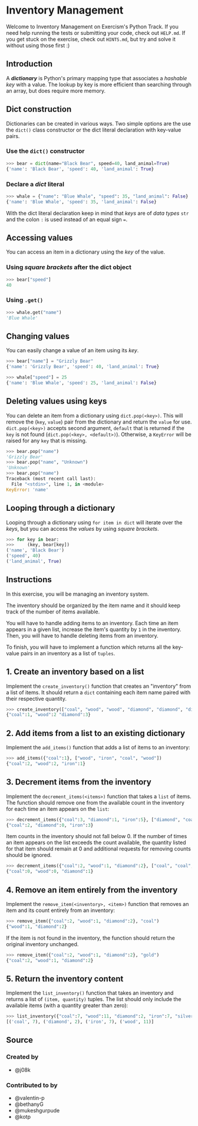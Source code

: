 # Inventory Management

Welcome to Inventory Management on Exercism's Python Track.
If you need help running the tests or submitting your code, check out `HELP.md`.
If you get stuck on the exercise, check out `HINTS.md`, but try and solve it without using those first :)

## Introduction

A _**dictionary**_ is Python's primary mapping type that associates a _hashable key_ with a value. The lookup by key is more efficient than searching through an array, but does require more memory.

## Dict construction

Dictionaries can be created in various ways. Two simple options are the use the `dict()` class constructor or the dict literal declaration with key-value pairs.

### Use the `dict()` constructor

```python
>>> bear = dict(name="Black Bear", speed=40, land_animal=True)
{'name': 'Black Bear', 'speed': 40, 'land_animal': True}
```

### Declare a _dict_ literal

```python
>>> whale = {"name": "Blue Whale", "speed": 35, "land_animal": False}
{'name': 'Blue Whale', 'speed': 35, 'land_animal': False}
```

With the dict literal declaration keep in mind that _keys_ are of _data types_ `str` and the colon `:` is used instead of an equal sign `=`.

## Accessing values

You can access an item in a dictionary using the _key_ of the value.

### Using _square brackets_ after the dict object

```python
>>> bear["speed"]
40
```

### Using `.get()`

```python
>>> whale.get("name")
'Blue Whale'
```

## Changing values

You can easily change a value of an item using its _key_.

```python
>>> bear["name"] = "Grizzly Bear"
{'name': 'Grizzly Bear', 'speed': 40, 'land_animal': True}

>>> whale["speed"] = 25
{'name': 'Blue Whale', 'speed': 25, 'land_animal': False}
```

## Deleting values using keys

You can delete an item from a dictionary using `dict.pop(<key>)`. This will remove the (`key`, `value`) pair from the dictionary and return the `value` for use. `dict.pop(<key>)` accepts second argument, `default` that is returned if the `key` is not found  (`dict.pop(<key>, <default>)`). Otherwise, a `KeyError` will be raised for any `key` that is missing.

```python
>>> bear.pop("name")
'Grizzly Bear'
>>> bear.pop("name", "Unknown")
'Unknown'
>>> bear.pop("name")
Traceback (most recent call last):
  File "<stdin>", line 1, in <module>
KeyError: 'name'
```

## Looping through a dictionary

Looping through a dictionary using `for item in dict` will iterate over the _keys_, but you can access the _values_ by using _square brackets_.

```python
>>> for key in bear:
>>>     (key, bear[key])
('name', 'Black Bear')
('speed', 40)
('land_animal', True)
```

## Instructions

In this exercise, you will be managing an inventory system.

The inventory should be organized by the item name and it should keep track of the number of items available.

You will have to handle adding items to an inventory. Each time an item appears in a given list, increase the item's quantity by `1` in the inventory. Then, you will have to handle deleting items from an inventory.

To finish, you will have to implement a function which returns all the key-value pairs in an inventory as a list of `tuples`.

## 1. Create an inventory based on a list

Implement the `create_inventory()` function that creates an "inventory" from a list of items. It should return a `dict` containing each item name paired with their respective quantity.

```python
>>> create_inventory(["coal", "wood", "wood", "diamond", "diamond", "diamond"])
{"coal":1, "wood":2 "diamond":3}
```

## 2. Add items from a list to an existing dictionary

Implement the `add_items()` function that adds a list of items to an inventory:

```python
>>> add_items({"coal":1}, ["wood", "iron", "coal", "wood"])
{"coal":2, "wood":2, "iron":1}
```

## 3. Decrement items from the inventory

Implement the `decrement_items(<items>)` function that takes a `list` of items. The function should remove one from the available count in the inventory for each time an item appears on the `list`:

```python
>>> decrement_items({"coal":3, "diamond":1, "iron":5}, ["diamond", "coal", "iron", "iron"])
{"coal":2, "diamond":0, "iron":3}
```

Item counts in the inventory should not fall below 0. If the number of times an item appears on the list exceeds the count available, the quantity listed for that item should remain at 0 and additional requests for removing counts should be ignored.

```python
>>> decrement_items({"coal":2, "wood":1, "diamond":2}, ["coal", "coal", "wood", "wood", "diamond"])
{"coal":0, "wood":0, "diamond":1}
```

## 4. Remove an item entirely from the inventory

Implement the `remove_item(<inventory>, <item>)` function that removes an item and its count entirely from an inventory:

```python
>>> remove_item({"coal":2, "wood":1, "diamond":2}, "coal")
{"wood":1, "diamond":2}
```

If the item is not found in the inventory, the function should return the original inventory unchanged.

```python
>>> remove_item({"coal":2, "wood":1, "diamond":2}, "gold")
{"coal":2, "wood":1, "diamond":2}
```

## 5. Return the inventory content

Implement the `list_inventory()` function that takes an inventory and returns a list of `(item, quantity)` tuples. The list should only include the available items (with a quantity greater than zero):

```python
>>> list_inventory({"coal":7, "wood":11, "diamond":2, "iron":7, "silver":0})
[('coal', 7), ('diamond', 2), ('iron', 7), ('wood', 11)]
```

## Source

### Created by

- @j08k

### Contributed to by

- @valentin-p
- @bethanyG
- @mukeshgurpude
- @kotp